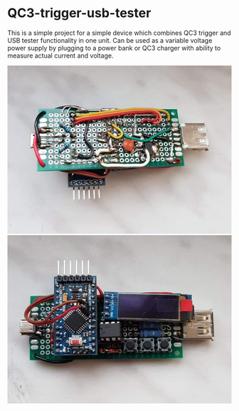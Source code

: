 # QC3-trigger-usb-tester
This is a simple project for a simple device which combines QC3 trigger and USB tester functionality in one unit. Can be used as a variable voltage power supply by plugging to a power bank or QC3 charger with ability to measure actual current and voltage.

![Prototype photo #1:](https://github.com/ankapPost/QC3-trigger-usb-tester/blob/master/pics/20200508_003818.jpg)
![Prototype photo #2:](https://github.com/ankapPost/QC3-trigger-usb-tester/blob/master/pics/20200508_003848.jpg)

